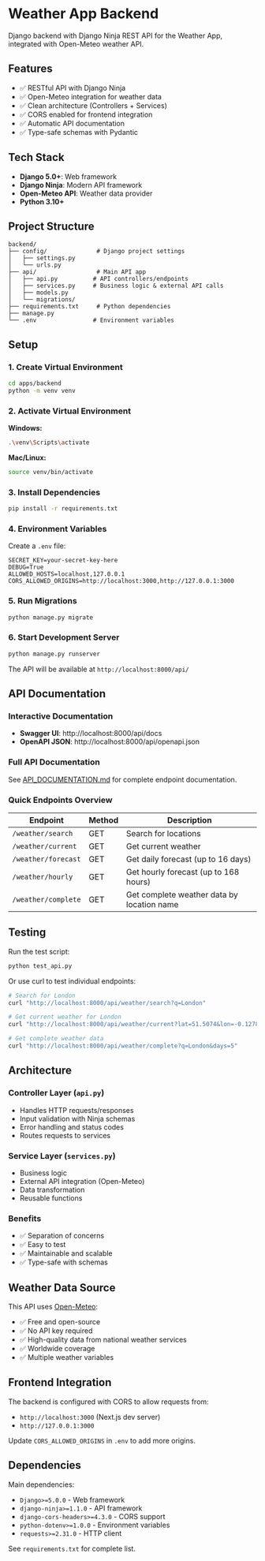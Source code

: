 # Weather App Backend

Django backend with Django Ninja REST API for the Weather App, integrated with Open-Meteo weather API.

## Features

- ✅ RESTful API with Django Ninja
- ✅ Open-Meteo integration for weather data
- ✅ Clean architecture (Controllers + Services)
- ✅ CORS enabled for frontend integration
- ✅ Automatic API documentation
- ✅ Type-safe schemas with Pydantic

## Tech Stack

- **Django 5.0+**: Web framework
- **Django Ninja**: Modern API framework
- **Open-Meteo API**: Weather data provider
- **Python 3.10+**

## Project Structure

```
backend/
├── config/              # Django project settings
│   ├── settings.py
│   └── urls.py
├── api/                 # Main API app
│   ├── api.py          # API controllers/endpoints
│   ├── services.py     # Business logic & external API calls
│   ├── models.py
│   └── migrations/
├── requirements.txt     # Python dependencies
├── manage.py
└── .env                # Environment variables
```

## Setup

### 1. Create Virtual Environment

```bash
cd apps/backend
python -m venv venv
```

### 2. Activate Virtual Environment

**Windows:**

```bash
.\venv\Scripts\activate
```

**Mac/Linux:**

```bash
source venv/bin/activate
```

### 3. Install Dependencies

```bash
pip install -r requirements.txt
```

### 4. Environment Variables

Create a `.env` file:

```env
SECRET_KEY=your-secret-key-here
DEBUG=True
ALLOWED_HOSTS=localhost,127.0.0.1
CORS_ALLOWED_ORIGINS=http://localhost:3000,http://127.0.0.1:3000
```

### 5. Run Migrations

```bash
python manage.py migrate
```

### 6. Start Development Server

```bash
python manage.py runserver
```

The API will be available at `http://localhost:8000/api/`

## API Documentation

### Interactive Documentation

- **Swagger UI**: http://localhost:8000/api/docs
- **OpenAPI JSON**: http://localhost:8000/api/openapi.json

### Full API Documentation

See [API_DOCUMENTATION.md](./API_DOCUMENTATION.md) for complete endpoint documentation.

### Quick Endpoints Overview

| Endpoint            | Method | Description                                |
| ------------------- | ------ | ------------------------------------------ |
| `/weather/search`   | GET    | Search for locations                       |
| `/weather/current`  | GET    | Get current weather                        |
| `/weather/forecast` | GET    | Get daily forecast (up to 16 days)         |
| `/weather/hourly`   | GET    | Get hourly forecast (up to 168 hours)      |
| `/weather/complete` | GET    | Get complete weather data by location name |

## Testing

Run the test script:

```bash
python test_api.py
```

Or use curl to test individual endpoints:

```bash
# Search for London
curl "http://localhost:8000/api/weather/search?q=London"

# Get current weather for London
curl "http://localhost:8000/api/weather/current?lat=51.5074&lon=-0.1278"

# Get complete weather data
curl "http://localhost:8000/api/weather/complete?q=London&days=5"
```

## Architecture

### Controller Layer (`api.py`)

- Handles HTTP requests/responses
- Input validation with Ninja schemas
- Error handling and status codes
- Routes requests to services

### Service Layer (`services.py`)

- Business logic
- External API integration (Open-Meteo)
- Data transformation
- Reusable functions

### Benefits

- ✅ Separation of concerns
- ✅ Easy to test
- ✅ Maintainable and scalable
- ✅ Type-safe with schemas

## Weather Data Source

This API uses [Open-Meteo](https://open-meteo.com/):

- ✅ Free and open-source
- ✅ No API key required
- ✅ High-quality data from national weather services
- ✅ Worldwide coverage
- ✅ Multiple weather variables

## Frontend Integration

The backend is configured with CORS to allow requests from:

- `http://localhost:3000` (Next.js dev server)
- `http://127.0.0.1:3000`

Update `CORS_ALLOWED_ORIGINS` in `.env` to add more origins.

## Dependencies

Main dependencies:

- `Django>=5.0.0` - Web framework
- `django-ninja>=1.1.0` - API framework
- `django-cors-headers>=4.3.0` - CORS support
- `python-dotenv>=1.0.0` - Environment variables
- `requests>=2.31.0` - HTTP client

See `requirements.txt` for complete list.
